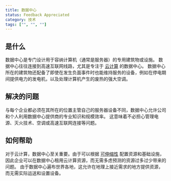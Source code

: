 ```yaml
---
title: 数据中心
status: Feedback Appreciated
category: 技术
tags: ["", "", ""]
---
```


## 是什么

数据中心是专门设计用于容纳计算机（通常是服务器）的专用建筑物或设施。
数据中心往往连接到高速互联网线路，尤其是专注于 [云计算](/zh-cn/cloud-computing/) 的数据中心。
数据中心所在的建筑物还配备了即使在发生负面事件时也能维持服务的设备，例如在停电期间提供电力的发电机，以及处理计算机产生的废热的强大空调。

## 解决的问题

与每个企业都必须在其所在的位置主管自己的服务器设备不同，数据中心允许公司和个人利用数据中心提供商的专业知识和规模效率。
这意味着不必担心管理电源、灭火技术、空调或高速互联网连接等问题。

## 如何帮助

对于云计算，数据中心至关重要。由于可以根据 [可伸缩性](/zh-cn/scalability/) 配置资源和基础设施，
因此企业可以在数据中心租用云计算资源，而无需多虑预测的资源过多过少带来的问题。
由于数据中心遍布世界各地，这允许在地理上接近需求的地方提供资源，而无需实际运送和设置设备。
